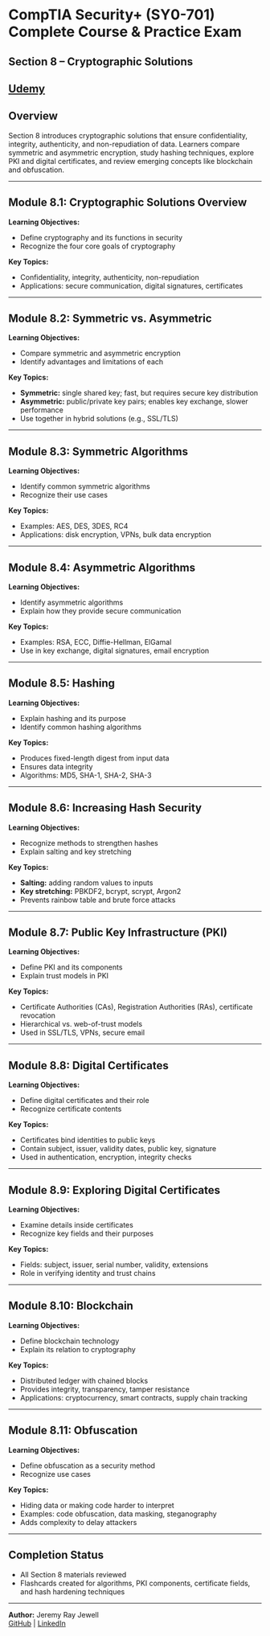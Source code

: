# CompTIA Security+ (SY0-701) Complete Course & Practice Exam  
## Section 8 – Cryptographic Solutions  

[Udemy](https://www.udemy.com/course/securityplus/)  
---

## Overview  
Section 8 introduces cryptographic solutions that ensure confidentiality, integrity, authenticity, and non-repudiation of data. Learners compare symmetric and asymmetric encryption, study hashing techniques, explore PKI and digital certificates, and review emerging concepts like blockchain and obfuscation.  

---

## Module 8.1: Cryptographic Solutions Overview  
**Learning Objectives:**  
- Define cryptography and its functions in security  
- Recognize the four core goals of cryptography  

**Key Topics:**  
- Confidentiality, integrity, authenticity, non-repudiation  
- Applications: secure communication, digital signatures, certificates 

---

## Module 8.2: Symmetric vs. Asymmetric  
**Learning Objectives:**  
- Compare symmetric and asymmetric encryption  
- Identify advantages and limitations of each  

**Key Topics:**  
- **Symmetric:** single shared key; fast, but requires secure key distribution  
- **Asymmetric:** public/private key pairs; enables key exchange, slower performance  
- Use together in hybrid solutions (e.g., SSL/TLS) 

---

## Module 8.3: Symmetric Algorithms  
**Learning Objectives:**  
- Identify common symmetric algorithms  
- Recognize their use cases  

**Key Topics:**  
- Examples: AES, DES, 3DES, RC4  
- Applications: disk encryption, VPNs, bulk data encryption 

---

## Module 8.4: Asymmetric Algorithms  
**Learning Objectives:**  
- Identify asymmetric algorithms  
- Explain how they provide secure communication  

**Key Topics:**  
- Examples: RSA, ECC, Diffie-Hellman, ElGamal  
- Use in key exchange, digital signatures, email encryption 

---

## Module 8.5: Hashing  
**Learning Objectives:**  
- Explain hashing and its purpose  
- Identify common hashing algorithms  

**Key Topics:**  
- Produces fixed-length digest from input data  
- Ensures data integrity  
- Algorithms: MD5, SHA-1, SHA-2, SHA-3 

---

## Module 8.6: Increasing Hash Security  
**Learning Objectives:**  
- Recognize methods to strengthen hashes  
- Explain salting and key stretching  

**Key Topics:**  
- **Salting:** adding random values to inputs  
- **Key stretching:** PBKDF2, bcrypt, scrypt, Argon2  
- Prevents rainbow table and brute force attacks 

---

## Module 8.7: Public Key Infrastructure (PKI)  
**Learning Objectives:**  
- Define PKI and its components  
- Explain trust models in PKI  

**Key Topics:**  
- Certificate Authorities (CAs), Registration Authorities (RAs), certificate revocation  
- Hierarchical vs. web-of-trust models  
- Used in SSL/TLS, VPNs, secure email 

---

## Module 8.8: Digital Certificates  
**Learning Objectives:**  
- Define digital certificates and their role  
- Recognize certificate contents  

**Key Topics:**  
- Certificates bind identities to public keys  
- Contain subject, issuer, validity dates, public key, signature  
- Used in authentication, encryption, integrity checks 

---

## Module 8.9: Exploring Digital Certificates  
**Learning Objectives:**  
- Examine details inside certificates  
- Recognize key fields and their purposes  

**Key Topics:**  
- Fields: subject, issuer, serial number, validity, extensions  
- Role in verifying identity and trust chains 

---

## Module 8.10: Blockchain  
**Learning Objectives:**  
- Define blockchain technology  
- Explain its relation to cryptography  

**Key Topics:**  
- Distributed ledger with chained blocks  
- Provides integrity, transparency, tamper resistance  
- Applications: cryptocurrency, smart contracts, supply chain tracking 

---

## Module 8.11: Obfuscation  
**Learning Objectives:**  
- Define obfuscation as a security method  
- Recognize use cases  

**Key Topics:**  
- Hiding data or making code harder to interpret  
- Examples: code obfuscation, data masking, steganography  
- Adds complexity to delay attackers

---

## Completion Status  
- All Section 8 materials reviewed  
- Flashcards created for algorithms, PKI components, certificate fields, and hash hardening techniques  

---

**Author:** Jeremy Ray Jewell  
[GitHub](https://github.com/jeremyrayjewell) | [LinkedIn](https://www.linkedin.com/in/jeremyrayjewell)  
